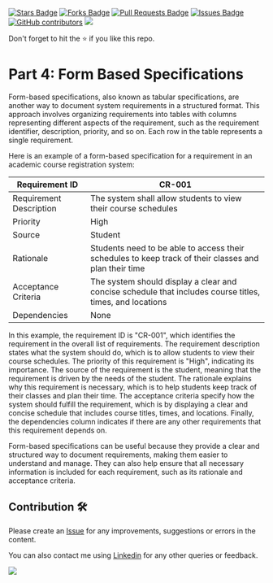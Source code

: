 <a href="https://github.com/drshahizan/software-engineering/stargazers"><img src="https://img.shields.io/github/stars/drshahizan/software-engineering" alt="Stars Badge"/></a>
<a href="https://github.com/drshahizan/software-engineering/network/members"><img src="https://img.shields.io/github/forks/drshahizan/software-engineering" alt="Forks Badge"/></a>
<a href="https://github.com/drshahizan/software-engineering/pulls"><img src="https://img.shields.io/github/issues-pr/drshahizan/software-engineering" alt="Pull Requests Badge"/></a>
<a href="https://github.com/drshahizan/software-engineering"><img src="https://img.shields.io/github/issues/drshahizan/software-engineering" alt="Issues Badge"/></a>
<a href="https://github.com/drshahizan/software-engineering/graphs/contributors"><img alt="GitHub contributors" src="https://img.shields.io/github/contributors/drshahizan/software-engineering?color=2b9348"></a>
![](https://visitor-badge.glitch.me/badge?page_id=drshahizan/software-engineering)

Don't forget to hit the :star: if you like this repo.

# Part 4: Form Based Specifications

Form-based specifications, also known as tabular specifications, are another way to document system requirements in a structured format. This approach involves organizing requirements into tables with columns representing different aspects of the requirement, such as the requirement identifier, description, priority, and so on. Each row in the table represents a single requirement.

Here is an example of a form-based specification for a requirement in an academic course registration system:

| Requirement ID | CR-001 |
| --- | --- |
| Requirement Description | The system shall allow students to view their course schedules |
| Priority | High |
| Source | Student |
| Rationale | Students need to be able to access their schedules to keep track of their classes and plan their time |
| Acceptance Criteria | The system should display a clear and concise schedule that includes course titles, times, and locations |
| Dependencies | None |

In this example, the requirement ID is "CR-001", which identifies the requirement in the overall list of requirements. The requirement description states what the system should do, which is to allow students to view their course schedules. The priority of this requirement is "High", indicating its importance. The source of the requirement is the student, meaning that the requirement is driven by the needs of the student. The rationale explains why this requirement is necessary, which is to help students keep track of their classes and plan their time. The acceptance criteria specify how the system should fulfill the requirement, which is by displaying a clear and concise schedule that includes course titles, times, and locations. Finally, the dependencies column indicates if there are any other requirements that this requirement depends on.

Form-based specifications can be useful because they provide a clear and structured way to document requirements, making them easier to understand and manage. They can also help ensure that all necessary information is included for each requirement, such as its rationale and acceptance criteria.

## Contribution 🛠️
Please create an [Issue](https://github.com/drshahizan/software-engineering/issues) for any improvements, suggestions or errors in the content.

You can also contact me using [Linkedin](https://www.linkedin.com/in/drshahizan/) for any other queries or feedback.

![](https://visitor-badge.glitch.me/badge?page_id=drshahizan)



